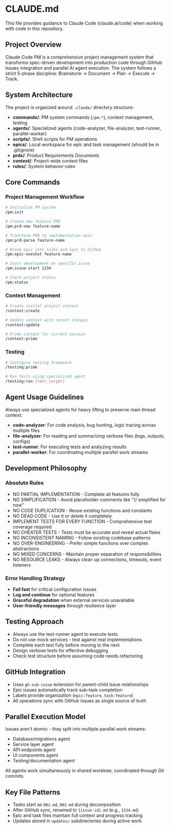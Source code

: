 # CLAUDE.md

This file provides guidance to Claude Code (claude.ai/code) when working with code in this repository.

## Project Overview

Claude Code PM is a comprehensive project management system that transforms spec-driven development into production code through GitHub Issues integration and parallel AI agent execution. The system follows a strict 5-phase discipline: Brainstorm → Document → Plan → Execute → Track.

## System Architecture

The project is organized around `.claude/` directory structure:
- **commands/**: PM system commands (`/pm:*`), context management, testing
- **agents/**: Specialized agents (code-analyzer, file-analyzer, test-runner, parallel-worker)
- **scripts/**: Shell scripts for PM operations
- **epics/**: Local workspace for epic and task management (should be in .gitignore)
- **prds/**: Product Requirements Documents
- **context/**: Project-wide context files
- **rules/**: System behavior rules

## Core Commands

### Project Management Workflow
```bash
# Initialize PM system
/pm:init

# Create new feature PRD
/pm:prd-new feature-name

# Transform PRD to implementation epic
/pm:prd-parse feature-name

# Break epic into tasks and sync to GitHub
/pm:epic-oneshot feature-name

# Start development on specific issue
/pm:issue-start 1234

# Check project status
/pm:status
```

### Context Management
```bash
# Create initial project context
/context:create

# Update context with recent changes
/context:update

# Prime context for current session
/context:prime
```

### Testing
```bash
# Configure testing framework
/testing:prime

# Run tests using specialized agent
/testing:run [test_target]
```

## Agent Usage Guidelines

Always use specialized agents for heavy lifting to preserve main thread context:

- **code-analyzer**: For code analysis, bug hunting, logic tracing across multiple files
- **file-analyzer**: For reading and summarizing verbose files (logs, outputs, configs)
- **test-runner**: For executing tests and analyzing results
- **parallel-worker**: For coordinating multiple parallel work streams

## Development Philosophy

### Absolute Rules
- NO PARTIAL IMPLEMENTATION - Complete all features fully
- NO SIMPLIFICATION - Avoid placeholder comments like "// simplified for now"
- NO CODE DUPLICATION - Reuse existing functions and constants
- NO DEAD CODE - Use it or delete it completely
- IMPLEMENT TESTS FOR EVERY FUNCTION - Comprehensive test coverage required
- NO CHEATER TESTS - Tests must be accurate and reveal actual flaws
- NO INCONSISTENT NAMING - Follow existing codebase patterns
- NO OVER-ENGINEERING - Prefer simple functions over complex abstractions
- NO MIXED CONCERNS - Maintain proper separation of responsibilities
- NO RESOURCE LEAKS - Always clean up connections, timeouts, event listeners

### Error Handling Strategy
- **Fail fast** for critical configuration issues
- **Log and continue** for optional features
- **Graceful degradation** when external services unavailable
- **User-friendly messages** through resilience layer

## Testing Approach

- Always use the test-runner agent to execute tests
- Do not use mock services - test against real implementations
- Complete each test fully before moving to the next
- Design verbose tests for effective debugging
- Check test structure before assuming code needs refactoring

## GitHub Integration

- Uses `gh-sub-issue` extension for parent-child issue relationships
- Epic issues automatically track sub-task completion
- Labels provide organization (`epic:feature`, `task:feature`)
- All operations sync with GitHub Issues as single source of truth

## Parallel Execution Model

Issues aren't atomic - they split into multiple parallel work streams:
- Database/migrations agent
- Service layer agent  
- API endpoints agent
- UI components agent
- Testing/documentation agent

All agents work simultaneously in shared worktree, coordinated through Git commits.

## Key File Patterns

- Tasks start as `001.md`, `002.md` during decomposition
- After GitHub sync, renamed to `{issue-id}.md` (e.g., `1234.md`)
- Epic and task files maintain full context and progress tracking
- Updates stored in `updates/` subdirectories during active work
